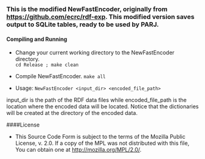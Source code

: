 ### This is the modified NewFastEncoder, originally from https://github.com/ecrc/rdf-exp. This modified version saves output to SQLite tables, ready to be used by PARJ.

#### Compiling and Running
 * Change your current working directory to the NewFastEncoder directory.     
       ```
       cd Release ; make clean
       ```
       
* Compile NewFastEncoder. 
       ```
       make all
       ```
       
* Usage: 
       ```
       NewFastEncoder <input_dir> <encoded_file_path>
       ```
       
input_dir is the path of the RDF data files while encoded_file_path is the location where the encoded data will be located. Notice that the dictionaries will be created at the directory of the encoded data. 

####License
  *  This Source Code Form is subject to the terms of the Mozilla Public
License, v. 2.0. If a copy of the MPL was not distributed with this
file, You can obtain one at http://mozilla.org/MPL/2.0/.
